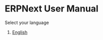 <!-- add-breadcrumbs -->
# ERPNext User Manual

Select your language

1. [English](/docs/user/manual/en)
